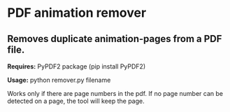 # PDF animation remover
## Removes duplicate animation-pages from a PDF file.

**Requires:** PyPDF2 package (pip install PyPDF2)

**Usage:** python remover.py filename

Works only if there are page numbers in the pdf. If no page number can be detected on a page, the tool will keep the page.
